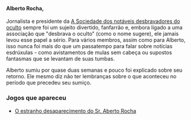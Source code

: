 
#### Alberto Rocha, 

Jornalista e presidente da [A Sociedade dos notáveis desbravadores do oculto](../../pages/desbravadores_do_oculto/index.md) sempre foi um sujeito divertido, fanfarrão e, embora ligado a uma associação que "desbrava o oculto" (como o nome sugere), ele jamais levou esse papel a sério. Para vários membros, assim como para Alberto, isso nunca foi mais do que um passatempo para falar sobre notícias esdrúxulas - como avistamentos de mulas sem cabeça ou supostos fantasmas que se levantam de suas tumbas.

Alberto sumiu por quase duas semanas e pouco foi explicado sobre seu retorno. Ele mesmo diz não ter lembranças sobre o que aconteceu no período que precedeu seu sumiço.

### Jogos que apareceu
- [O estranho desaparecimento do Sr. Aberto Rocha](../../../jogos/00_piloto/index.md)
